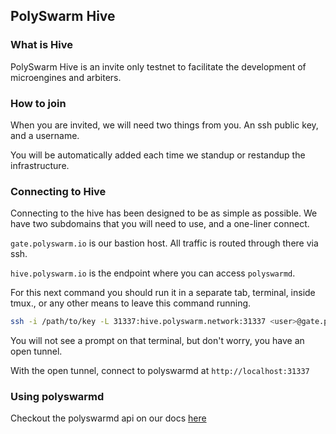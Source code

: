 ## PolySwarm Hive

### What is Hive

PolySwarm Hive is an invite only testnet to facilitate the development of microengines
and arbiters.

### How to join

When you are invited, we will need two things from you. An ssh public key, and a
 username.

You will be automatically added each time we standup or restandup the infrastructure.

### Connecting to Hive

Connecting to the hive has been designed to be as simple as  possible. We have two subdomains
that you will need to use, and a one-liner connect.

`gate.polyswarm.io` is our bastion host. All traffic is routed  through there via ssh.

`hive.polyswarm.io` is the endpoint where you can access `polyswarmd`.

For this next command you should run it in a separate tab, terminal, inside tmux., or any other means to leave this command running.

```bash
ssh -i /path/to/key -L 31337:hive.polyswarm.network:31337 <user>@gate.polyswarm.io
```

You will not see a prompt on that terminal, but don't worry, you have an open tunnel.

With the open tunnel, connect to polyswarmd at `http://localhost:31337`

### Using polyswarmd

Checkout the polyswarmd api on our docs [here](API-polyswarm)